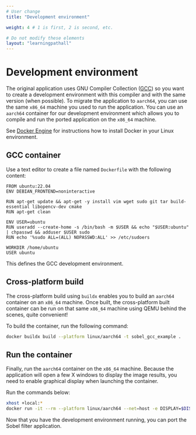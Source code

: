```yaml
---
# User change
title: "Development environment" 

weight: 4 # 1 is first, 2 is second, etc.

# Do not modify these elements
layout: "learningpathall"
---
```


# Development environment

The original application uses GNU Compiler Collection ([GCC](https://gcc.gnu.org/)) so you want to create a development environment with this compiler and with the same version (when possible). To migrate the application to `aarch64`, you can use the same `x86_64` machine you used to run the application. You can use an `aarch64` container for our development environment which allows you to compile and run the ported application on the `x86_64` machine.

See [Docker Engine](/install-guides/docker/docker-engine/) for instructions how to install Docker in your Linux environment.

## GCC container

Use a text editor to create a file named `Dockerfile` with the following content:

```docker
FROM ubuntu:22.04
ENV DEBIAN_FRONTEND=noninteractive

RUN apt-get update && apt-get -y install vim wget sudo git tar build-essential libopencv-dev cmake
RUN apt-get clean

ENV USER=ubuntu
RUN useradd --create-home -s /bin/bash -m $USER && echo "$USER:ubuntu" | chpasswd && adduser $USER sudo
RUN echo '%sudo ALL=(ALL) NOPASSWD:ALL' >> /etc/sudoers

WORKDIR /home/ubuntu
USER ubuntu
```

This defines the GCC development environment.

## Cross-platform build

The cross-platform build using `buildx` enables you to build an `aarch64` container on an `x86_64` machine. Once built, the cross-platform built container can be run on that same `x86_64` machine using QEMU behind the scenes, quite convenient!

To build the container, run the following command:

```bash
docker buildx build --platform linux/aarch64 -t sobel_gcc_example .
```

## Run the container

Finally, run the `aarch64` container on the `x86_64` machine. Because the application will open a few X windows to display the image results, you need to enable graphical display when launching the container. 

Run the commands below:

```bash
xhost +local:*
docker run -it --rm --platform linux/aarch64 --net=host -e DISPLAY=$DISPLAY -v /tmp/.X11-unix/:/tmp/.X11-unix/ -v $HOME/.Xauthority:/home/ubuntu/.Xauthority sobel_gcc_example /bin/bash
```

Now that you have the development environment running, you can port the Sobel filter application.